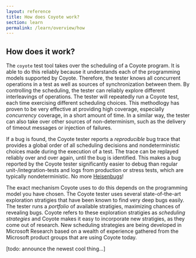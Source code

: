 ```yaml
---
layout: reference
title: How does Coyote work?
section: learn
permalink: /learn/overview/how
---
```


## How does it work?

The `coyote` test tool takes over the scheduling of a Coyote program. It is able to do this reliably because it understands each of the programming models supported by Coyote. Therefore, the tester knows all concurrent operations in a test as well as sources of synchronization between them. By controlling the scheduling, the tester can reliably explore different interleavings of operations. The tester will repeatedly run a Coyote test, each time exercising different scheduling choices. This methodlogy has proven to be very effective at providing high coverage, especially _concurrency_ coverage, in a short amount of time. In a similar way, the tester can also take over other sources of non-determinism, such as the delivery of timeout messages or injection of failures.

If a bug is found, the Coyote tester reports a _reproducible_ bug trace that provides a global order of all scheduling decisions and nondeterministic choices made during the execution of a test. The trace can be replayed reliably over and over again, until the bug is identified. This makes a bug reported by the Coyote tester significantly easier to debug than regular unit-/integration-tests and logs from production or stress tests, which are typically nondeterministic. No more [Heisenbugs](https://en.wikipedia.org/wiki/Heisenbug)!

The exact mechanism Coyote uses to do this depends on the programming model you have chosen. The Coyote tester uses several state-of-the-art exploration stratigies that have been known to find very deep bugs easily. The tester runs a _portfolio_ of available stratigies, maximizing chances of revealing bugs. Coyote refers to these exploration stratigies as _scheduling strategies_ and Coyote makes it easy to incorporate new stratigies, as they come out of research. New scheduling strategies are being developed in Microsoft Research based on a wealth of experience gathered from the Microsoft product groups that are using Coyote today.

[todo: announce the newest cool thing...]
